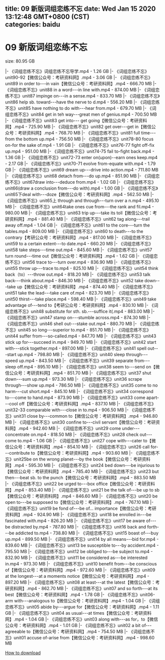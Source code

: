 
title: 09 新版词组恋练不忘
date: Wed Jan 15 2020 13:12:48 GMT+0800 (CST)    
categories: baidu
---

# 09 新版词组恋练不忘
size: 80.95 GB
 
 
|- 《词组恋练不忘》词组恋练不忘导学.mp4 - 1.26 GB
|- 《词组恋练不忘》unit90-92【微信公众号：考研资料网】.mp4 - 3.06 GB
|- 《词组恋练不忘》unit89 in order to---in vain【微信公众号：考研资料网】.mp4 - 666.70 MB
|- 《词组恋练不忘》unit88 in a word---in line with.mp4 - 874.00 MB
|- 《词组恋练不忘》unit87 impinge on---in a sense.mp4 - 833.70 MB
|- 《词组恋练不忘》unit86 help sb. toward---have the nerve to d.mp4 - 556.20 MB
|- 《词组恋练不忘》unit85 have nothing to do with---hear from.mp4 - 679.70 MB
|- 《词组恋练不忘》unit84 get in teh way---great men of genius.mp4 - 700.50 MB
|- 《词组恋练不忘》unit83 get into--- get going【微信公众号：考研资料网】.mp4 - 725.90 MB
|- 《词组恋练不忘》unit82 get over---get in【微信公众号：考研资料网】.mp4 - 768.70 MB
|- 《词组恋练不忘》unit81 full time---from the bottom up.mp4 - 756.50 MB
|- 《词组恋练不忘》unit78-80 focus on-for the sake of.mp4 - 1.91 GB
|- 《词组恋练不忘》unit76-77 fight off-fix up.mp4 - 951.00 MB
|- 《词组恋练不忘》unit74-75 fail to-fight back.mp4 - 1.36 GB
|- 《词组恋练不忘》unit72-73 enter on(upon)--earn ones keep.mp4 - 2.17 GB
|- 《词组恋练不忘》unit70-71 evolve from-equate with.mp4 - 1.79 GB
|- 《词组恋练不忘》unit69 dream up---drive into action.mp4 - 711.80 MB
|- 《词组恋练不忘》unit68 detach from---do up.mp4 - 851.90 MB
|- 《词组恋练不忘》unit67draw into---deduce from.mp4 - 1.02 GB
|- 《词组恋练不忘》unit66(draw a conclusion from---do with).mp4 - 1.00 GB
|- 《词组恋练不忘》unit65下deal with---doze【微信公众号：考研资料网】.mp4 - 562.50 MB
|- 《词组恋练不忘》unit65上 through and through---turn over a n.mp4 - 495.10 MB
|- 《词组恋练不忘》unit64take ones cue from---the rank and fil.mp4 - 980.00 MB
|- 《词组恋练不忘》unit63 trip  up---take its toll【微信公众号：考研资料网】.mp4 - 881.40 MB
|- 《词组恋练不忘》unit62 tag along---trail away off.mp4 - 1.04 GB
|- 《词组恋练不忘》unit61 to the core---turn the tables.mp4 - 809.00 MB
|- 《词组恋练不忘》unit60 to death---to the contrary【考研公众号：考研资料网】.mp4 - 817.00 MB
|- 《词组恋练不忘》unit59 to a certain extent---to date.mp4 - 660.20 MB
|- 《词组恋练不忘》unit58 take steps---time out.mp4 - 845.60 MB
|- 《词组恋练不忘》unit57 turn round---time out【微信公众号：考研资料网】.mp4 - 1.62 GB
|- 《词组恋练不忘》unit56 trace to---turn over.mp4 - 836.90 MB
|- 《词组恋练不忘》unit55 throw up---trace to.mp4 - 825.10 MB
|- 《词组恋练不忘》unit54 think back（to）---throw out.mp4 - 818.20 MB
|- 《词组恋练不忘》unit53 talk back---think about.mp4 - 846.30 MB
|- 《词组恋练不忘》unit52 take down---take up【微信公众号：考研资料网】.mp4 - 874.40 MB
|- 《词组恋练不忘》unit51 take the lead---take care of.mp4 - 823.70 MB
|- 《词组恋练不忘》unit50 thirst---take place.mp4 - 598.40 MB
|- 《词组恋练不忘》unit49 take advantage of---tend to【考研公众号：考研资料网】.mp4 - 830.10 MB
|- 《词组恋练不忘》unit48 substitute for sth. sb.---suffice it(.mp4 - 883.00 MB
|- 《词组恋练不忘》unit47 stamp on---stumble across.mp4 - 874.30 MB
|- 《词组恋练不忘》unit46 shell out---stake out.mp4 - 880.70 MB
|- 《词组恋练不忘》unit45 so long---superior to.mp4 - 851.70 MB
|- 《词组恋练不忘》unit44 suffer from---so-called.mp4 - 847.70 MB
|- 《词组恋练不忘》unit43 stick up for---succeed in.mp4 - 949.70 MB
|- 《词组恋练不忘》unit42 start with---stick together.mp4 - 897.00 MB
|- 《词组恋练不忘》unit41 spell out---start up.mp4 - 798.80 MB
|- 《词组恋练不忘》unit40 sleep through---speed  up.mp4 - 843.50 MB
|- 《词组恋练不忘》unit39 separate from---sleep off.mp4 - 895.10 MB
|- 《词组恋练不忘》unit38 seem to---send on【微信公众号：考研资料网】.mp4 - 851.70 MB
|- 《词组恋练不忘》unit37 shut down---sum up.mp4 - 973.30 MB
|- 《词组恋练不忘》unit36 scrape through---show up.mp4 - 786.50 MB
|- 《词组恋练不忘》unit35 come to no harm---cut short.mp4 - 845.10 MB
|- 《词组恋练不忘》unit34 correspond to---come to hand.mp4 - 873.90 MB
|- 《词组恋练不忘》unit33 come apart---cool off【微信公众号：考研资料网】.mp4 - 837.10 MB
|- 《词组恋练不忘》unit32-33 comparable with---close in to.mp4 - 906.50 MB
|- 《词组恋练不忘》unit31 close by---common to【微信公众号：考研资料网】.mp4 - 946.80 MB
|- 《词组恋练不忘》unit30 confine to---civil servant【微信公众号：考研资料网】.mp4 - 942.60 MB
|- 《词组恋练不忘》unit29 come under---concentrate on.mp4 - 818.50 MB
|- 《词组恋练不忘》unit28 check out---come to.mp4 - 1.06 GB
|- 《词组恋练不忘》unit27 cope with---cater to【微信公众号：考研资料网】.mp4 - 854.10 MB
|- 《词组恋练不忘》unit26 call for---contribute to【微信公众号：考研资料网】.mp4 - 903.60 MB
|- 《词组恋练不忘》unit25be on the wrong planet---by the book【微信公众号：考研资料网】.mp4 - 595.30 MB
|- 《词组恋练不忘》unit24 bed down---be injurious to【微信公众号：考研资料网】.mp4 - 785.40 MB
|- 《词组恋练不忘》unit23 but then---beat sb. to the punch【微信公众号：考研资料网】.mp4 - 883.50 MB
|- 《词组恋练不忘》unit22 be urged to---box office【微信公众号：考研资料网】.mp4 - 853.40 MB
|- 《词组恋练不忘》unit21 be the talk of---be up to sb【微信公众号：考研资料网】.mp4 - 846.60 MB
|- 《词组恋练不忘》unit20 be open to---be supposed to【微信公众号：考研资料网】.mp4 - 767.10 MB
|- 《词组恋练不忘》unit19 be fond of---be of... importance【微信公众号：考研资料网】.mp4 - 924.90 MB
|- 《词组恋练不忘》unit18 be enrolled in---be fascinated with.mp4 - 826.20 MB
|- 《词组恋练不忘》unit17 be aware of---be distracted by.mp4 - 787.80 MB
|- 《词组恋练不忘》unit16 back and forth---be addicted to.mp4 - 738.80 MB
|- 《词组恋练不忘》unit15 boast of---buy up.mp4 - 899.50 MB
|- 《词组恋练不忘》unit14 by all means---bid for.mp4 - 839.60 MB
|- 《词组恋练不忘》unit13 be susceptible to---by accident.mp4 - 795.50 MB
|- 《词组恋练不忘》unit12 be obliged to---be subject to.mp4 - 832.90 MB
|- 《词组恋练不忘》unit11 be considered as---be interested in.mp4 - 973.30 MB
|- 《词组恋练不忘》unit10 benefit from---be conscious of【微信公众号：考研资料网】.mp4 - 972.60 MB
|- 《词组恋练不忘》unit09 at the longest---at a moments notice【微信公众号：考研资料网】.mp4 - 897.20 MB
|- 《词组恋练不忘》unit08 at least---at the latest【微信公众号：考研资料网】.mp4 - 862.70 MB
|- 《词组恋练不忘》unit07 and so forth---at its best【微信公众号：考研资料网】.mp4 - 1.78 GB
|- 《词组恋练不忘》unit06-arm with---analogous to【微信公众号：考研资料网】.mp4 - 1.04 GB
|- 《词组恋练不忘》unit05 abide  by---argue for【微信公众号：考研资料网】.mp4 - 1.11 GB
|- 《词组恋练不忘》unit04 as usual---at times【微信公众号：考研资料网】.mp4 - 1.04 GB
|- 《词组恋练不忘》unit03 along with---as for，to【微信公众号：考研资料网】.mp4 - 1.01 GB
|- 《词组恋练不忘》unit02 a bit of---agreeable to【微信公众号：考研资料网】.mp4 - 754.50 MB
|- 《词组恋练不忘》unit01 accuse of-arise from【微信公众号：考研资料网】.mp4 - 998.60 MB

[How to download](https://bpcam.bemobtrk.com/go/2ceec3aa-1ca2-46d6-b9ff-aaa5c184517c?jno=245)